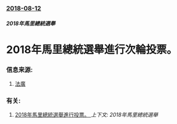 ### [2018-08-12](/zh/news/2018/08/12/index.md)

##### 2018年馬里總統選舉
# 2018年馬里總統選舉進行次輪投票。 




### 信息来源:

1. [法廣](http://cn.rfi.fr/%E9%9D%9E%E6%B4%B2/20180812-%E9%A9%AC%E9%87%8C%E6%80%BB%E7%BB%9F%E9%80%89%E4%B8%BE%E4%BB%8A%E5%A4%A9%E4%BA%8C%E8%BD%AE%E6%8A%95%E7%A5%A8-%E5%AE%89%E5%85%A8%E6%8A%95%E7%A5%A8%E7%8E%87%E4%B8%8E%E9%80%8F%E6%98%8E%E6%88%90%E4%B8%BA%E9%80%89%E4%B8%BE%E6%88%90%E5%8A%9F%E5%85%B3%E9%94%AE)

### 有关:

1. [2018年馬里總統選舉進行投票。 ](/zh/news/2018/07/29/2018年馬里總統選舉進行投票.md) _上下文: 2018年馬里總統選舉_
